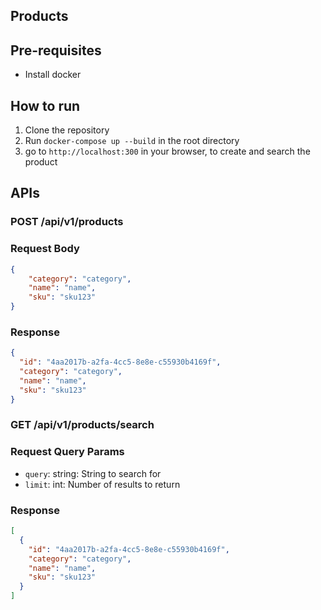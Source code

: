 ## Products


## Pre-requisites

- Install docker

## How to run

1. Clone the repository
2. Run `docker-compose up --build` in the root directory
3. go to `http://localhost:300` in your browser, to create and search the product


## APIs

### POST /api/v1/products

### Request Body

```json
{
    "category": "category",
    "name": "name",
    "sku": "sku123"
}
```

### Response

```json
{
  "id": "4aa2017b-a2fa-4cc5-8e8e-c55930b4169f",
  "category": "category",
  "name": "name",
  "sku": "sku123"
}
```

### GET /api/v1/products/search

### Request Query Params

- `query`: string: String to search for
- `limit`: int: Number of results to return

### Response 

```json
[
  {
    "id": "4aa2017b-a2fa-4cc5-8e8e-c55930b4169f",
    "category": "category",
    "name": "name",
    "sku": "sku123"
  }
]
```

